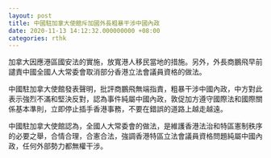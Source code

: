 ```yaml
---
layout: post
title: 中國駐加拿大使館斥加國外長粗暴干涉中國內政
date: 2020-11-13 14:12:32.000000000 +08:00
categories: rthk
---
```


加拿大因應港區國安法的實施，放寬港人移民當地的措施。另外，外長商鵬飛早前譴責中國全國人大常委會取消部分香港立法會議員資格的做法。

中國駐加拿大使館發表聲明，批評商鵬飛無端指責，粗暴干涉中國內政，中方對此表示強烈不滿和堅決反對，認為事件純屬中國內政，敦促加方遵守國際法和國際關係基本準則，立即停止插手香港事務，不要在錯誤的道路上越走越遠。

中國駐加拿大使館認為，全國人大常委會的做法，是維護香港法治和特區憲制秩序的必要之舉，合情合理，合憲合法，強調香港特區立法會議員資格問題純屬中國內政，任何外部勢力都無權干涉。
